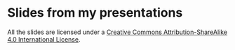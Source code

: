 # Slides from my presentations

All the slides are licensed under a
[Creative Commons Attribution-ShareAlike 4.0 International License](http://creativecommons.org/licenses/by-sa/4.0/).
